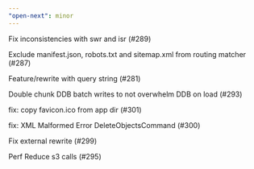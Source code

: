 ```yaml
---
"open-next": minor
---
```


Fix inconsistencies with swr and isr (#289)

Exclude manifest.json, robots.txt and sitemap.xml from routing matcher (#287)

Feature/rewrite with query string (#281)

Double chunk DDB batch writes to not overwhelm DDB on load (#293) 

fix: copy favicon.ico from app dir (#301)

fix: XML Malformed Error DeleteObjectsCommand (#300) 

Fix external rewrite (#299)

Perf Reduce s3 calls (#295) 